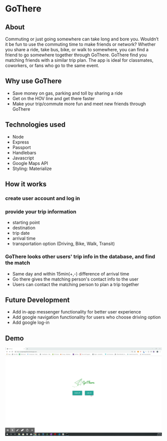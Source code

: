 # GoThere

## About
Commuting or just going somewhere can take long and bore you. Wouldn’t it be fun to use the commuting time to make friends or network? Whether you share a ride, take bus, bike, or walk to somewhere, you can find a friend to go somewhere together through GoThere.
GoThere find you matching friends with a similar trip plan. The app is ideal for classmates, coworkers, or fans who go to the same event. 

## Why use GoThere
* Save money on gas, parking and toll by sharing a ride
* Get on the HOV line and get there faster
* Make your trip/commute more fun and meet new friends through GoThere

## Technologies used
* Node
* Express
* Passport
* Handlebars
* Javascript
* Google Maps API
* Styling: Materialize

## How it works

### create user account and log in
### provide your trip information
* starting point
* destination
* trip date
* arrival time
* transportation option (Driving, Bike, Walk, Transit)
### GoThere looks other users' trip info in the database, and find the match
* Same day and within 15min(+,-) difference of arrival time
* Go there gives the matching person's contact info to the user
* Users can contact the matching person to plan a trip together

## Future Development
* Add in-app messenger functionality for better user experience
* Add google navigation functionality for users who choose driving option
* Add google log-in

## Demo
<img src = "public/images/gothere_demo.gif" width = "700">
